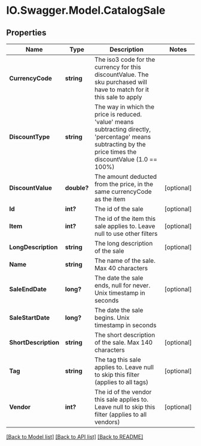 # IO.Swagger.Model.CatalogSale
## Properties

Name | Type | Description | Notes
------------ | ------------- | ------------- | -------------
**CurrencyCode** | **string** | The iso3 code for the currency for this discountValue.  The sku purchased will have to match for it this sale to apply | 
**DiscountType** | **string** | The way in which the price is reduced. &#39;value&#39; means subtracting directly, &#39;percentage&#39; means subtracting by the price times the discountValue (1.0 &#x3D;&#x3D; 100%) | 
**DiscountValue** | **double?** | The amount deducted from the price, in the same currencyCode as the item | [optional] 
**Id** | **int?** | The id of the sale | [optional] 
**Item** | **int?** | The id of the item this sale applies to.  Leave null to use other filters | [optional] 
**LongDescription** | **string** | The long description of the sale | [optional] 
**Name** | **string** | The name of the sale.  Max 40 characters | 
**SaleEndDate** | **long?** | The date the sale ends, null for never.  Unix timestamp in seconds | [optional] 
**SaleStartDate** | **long?** | The date the sale begins.  Unix timestamp in seconds | 
**ShortDescription** | **string** | The short description of the sale.  Max 140 characters | [optional] 
**Tag** | **string** | The tag this sale applies to.  Leave null to skip this filter (applies to all tags) | [optional] 
**Vendor** | **int?** | The id of the vendor this sale applies to.  Leave null to skip this filter (applies to all vendors) | [optional] 

[[Back to Model list]](../README.md#documentation-for-models) [[Back to API list]](../README.md#documentation-for-api-endpoints) [[Back to README]](../README.md)

